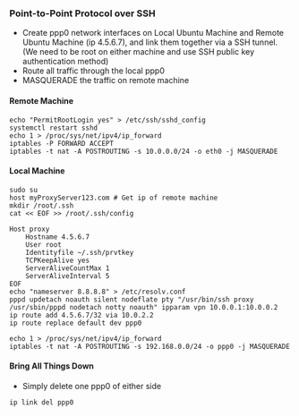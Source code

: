 ### Point-to-Point Protocol over SSH 
* Create ppp0 network interfaces on Local Ubuntu Machine and Remote Ubuntu Machine (ip 4.5.6.7), and link them together via a SSH tunnel. (We need to be root on either machine and use SSH public key authentication method)
* Route all traffic through the local ppp0 
* MASQUERADE the traffic on remote machine
#### Remote Machine
```
echo "PermitRootLogin yes" > /etc/ssh/sshd_config
systemctl restart sshd  
echo 1 > /proc/sys/net/ipv4/ip_forward
iptables -P FORWARD ACCEPT
iptables -t nat -A POSTROUTING -s 10.0.0.0/24 -o eth0 -j MASQUERADE 
```
#### Local Machine
```
sudo su
host myProxyServer123.com # Get ip of remote machine
mkdir /root/.ssh
cat << EOF >> /root/.ssh/config

Host proxy
    Hostname 4.5.6.7
    User root
    Identityfile ~/.ssh/prvtkey
    TCPKeepAlive yes
    ServerAliveCountMax 1
    ServerAliveInterval 5
EOF
echo "nameserver 8.8.8.8" > /etc/resolv.conf
pppd updetach noauth silent nodeflate pty "/usr/bin/ssh proxy /usr/sbin/pppd nodetach notty noauth" ipparam vpn 10.0.0.1:10.0.0.2
ip route add 4.5.6.7/32 via 10.0.2.2
ip route replace default dev ppp0 

echo 1 > /proc/sys/net/ipv4/ip_forward 
iptables -t nat -A POSTROUTING -s 192.168.0.0/24 -o ppp0 -j MASQUERADE 
```
#### Bring All Things Down
* Simply delete one ppp0 of either side
```
ip link del ppp0
```